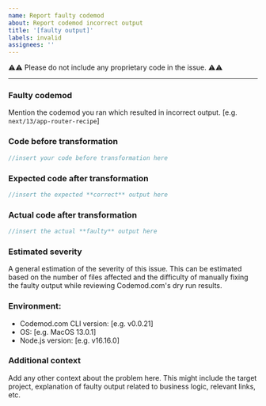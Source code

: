 ```yaml
---
name: Report faulty codemod
about: Report codemod incorrect output
title: '[faulty output]'
labels: invalid
assignees: ''
---
```


:warning::warning: Please do not include any proprietary code in the issue. :warning::warning:

---

### Faulty codemod

Mention the codemod you ran which resulted in incorrect output. [e.g. `next/13/app-router-recipe`]

### Code before transformation

```jsx
//insert your code before transformation here
```

### Expected code after transformation

```jsx
//insert the expected **correct** output here
```

### Actual code after transformation

```jsx
//insert the actual **faulty** output here
```

### Estimated severity

A general estimation of the severity of this issue. This can be estimated based on the number of files affected and the difficulty of manually fixing the faulty output while reviewing Codemod.com's dry run results.

### Environment:

-   Codemod.com CLI version: [e.g. v0.0.21]
-   OS: [e.g. MacOS 13.0.1]
-   Node.js version: [e.g. v16.16.0]

### Additional context

Add any other context about the problem here. This might include the target project, explanation of faulty output related to business logic, relevant links, etc.
